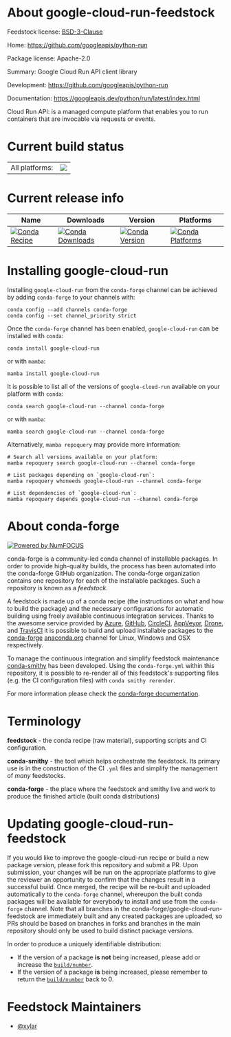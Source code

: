 About google-cloud-run-feedstock
================================

Feedstock license: [BSD-3-Clause](https://github.com/conda-forge/google-cloud-run-feedstock/blob/main/LICENSE.txt)

Home: https://github.com/googleapis/python-run

Package license: Apache-2.0

Summary: Google Cloud Run API client library

Development: https://github.com/googleapis/python-run

Documentation: https://googleapis.dev/python/run/latest/index.html

Cloud Run API: is a managed compute platform that enables you to run
containers that are invocable via requests or events.


Current build status
====================


<table><tr><td>All platforms:</td>
    <td>
      <a href="https://dev.azure.com/conda-forge/feedstock-builds/_build/latest?definitionId=20228&branchName=main">
        <img src="https://dev.azure.com/conda-forge/feedstock-builds/_apis/build/status/google-cloud-run-feedstock?branchName=main">
      </a>
    </td>
  </tr>
</table>

Current release info
====================

| Name | Downloads | Version | Platforms |
| --- | --- | --- | --- |
| [![Conda Recipe](https://img.shields.io/badge/recipe-google--cloud--run-green.svg)](https://anaconda.org/conda-forge/google-cloud-run) | [![Conda Downloads](https://img.shields.io/conda/dn/conda-forge/google-cloud-run.svg)](https://anaconda.org/conda-forge/google-cloud-run) | [![Conda Version](https://img.shields.io/conda/vn/conda-forge/google-cloud-run.svg)](https://anaconda.org/conda-forge/google-cloud-run) | [![Conda Platforms](https://img.shields.io/conda/pn/conda-forge/google-cloud-run.svg)](https://anaconda.org/conda-forge/google-cloud-run) |

Installing google-cloud-run
===========================

Installing `google-cloud-run` from the `conda-forge` channel can be achieved by adding `conda-forge` to your channels with:

```
conda config --add channels conda-forge
conda config --set channel_priority strict
```

Once the `conda-forge` channel has been enabled, `google-cloud-run` can be installed with `conda`:

```
conda install google-cloud-run
```

or with `mamba`:

```
mamba install google-cloud-run
```

It is possible to list all of the versions of `google-cloud-run` available on your platform with `conda`:

```
conda search google-cloud-run --channel conda-forge
```

or with `mamba`:

```
mamba search google-cloud-run --channel conda-forge
```

Alternatively, `mamba repoquery` may provide more information:

```
# Search all versions available on your platform:
mamba repoquery search google-cloud-run --channel conda-forge

# List packages depending on `google-cloud-run`:
mamba repoquery whoneeds google-cloud-run --channel conda-forge

# List dependencies of `google-cloud-run`:
mamba repoquery depends google-cloud-run --channel conda-forge
```


About conda-forge
=================

[![Powered by
NumFOCUS](https://img.shields.io/badge/powered%20by-NumFOCUS-orange.svg?style=flat&colorA=E1523D&colorB=007D8A)](https://numfocus.org)

conda-forge is a community-led conda channel of installable packages.
In order to provide high-quality builds, the process has been automated into the
conda-forge GitHub organization. The conda-forge organization contains one repository
for each of the installable packages. Such a repository is known as a *feedstock*.

A feedstock is made up of a conda recipe (the instructions on what and how to build
the package) and the necessary configurations for automatic building using freely
available continuous integration services. Thanks to the awesome service provided by
[Azure](https://azure.microsoft.com/en-us/services/devops/), [GitHub](https://github.com/),
[CircleCI](https://circleci.com/), [AppVeyor](https://www.appveyor.com/),
[Drone](https://cloud.drone.io/welcome), and [TravisCI](https://travis-ci.com/)
it is possible to build and upload installable packages to the
[conda-forge](https://anaconda.org/conda-forge) [anaconda.org](https://anaconda.org/)
channel for Linux, Windows and OSX respectively.

To manage the continuous integration and simplify feedstock maintenance
[conda-smithy](https://github.com/conda-forge/conda-smithy) has been developed.
Using the ``conda-forge.yml`` within this repository, it is possible to re-render all of
this feedstock's supporting files (e.g. the CI configuration files) with ``conda smithy rerender``.

For more information please check the [conda-forge documentation](https://conda-forge.org/docs/).

Terminology
===========

**feedstock** - the conda recipe (raw material), supporting scripts and CI configuration.

**conda-smithy** - the tool which helps orchestrate the feedstock.
                   Its primary use is in the construction of the CI ``.yml`` files
                   and simplify the management of *many* feedstocks.

**conda-forge** - the place where the feedstock and smithy live and work to
                  produce the finished article (built conda distributions)


Updating google-cloud-run-feedstock
===================================

If you would like to improve the google-cloud-run recipe or build a new
package version, please fork this repository and submit a PR. Upon submission,
your changes will be run on the appropriate platforms to give the reviewer an
opportunity to confirm that the changes result in a successful build. Once
merged, the recipe will be re-built and uploaded automatically to the
`conda-forge` channel, whereupon the built conda packages will be available for
everybody to install and use from the `conda-forge` channel.
Note that all branches in the conda-forge/google-cloud-run-feedstock are
immediately built and any created packages are uploaded, so PRs should be based
on branches in forks and branches in the main repository should only be used to
build distinct package versions.

In order to produce a uniquely identifiable distribution:
 * If the version of a package **is not** being increased, please add or increase
   the [``build/number``](https://docs.conda.io/projects/conda-build/en/latest/resources/define-metadata.html#build-number-and-string).
 * If the version of a package **is** being increased, please remember to return
   the [``build/number``](https://docs.conda.io/projects/conda-build/en/latest/resources/define-metadata.html#build-number-and-string)
   back to 0.

Feedstock Maintainers
=====================

* [@xylar](https://github.com/xylar/)


